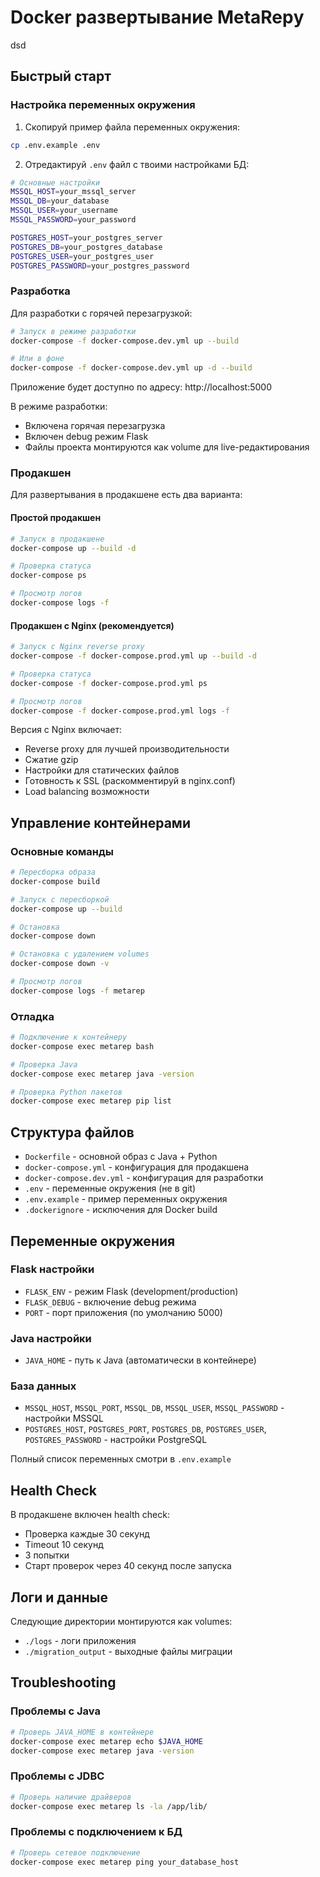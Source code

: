 # Docker развертывание MetaRepу
dsd
## Быстрый старт

### Настройка переменных окружения

1. Скопируй пример файла переменных окружения:
```bash
cp .env.example .env
```

2. Отредактируй `.env` файл с твоими настройками БД:
```bash
# Основные настройки
MSSQL_HOST=your_mssql_server
MSSQL_DB=your_database
MSSQL_USER=your_username
MSSQL_PASSWORD=your_password

POSTGRES_HOST=your_postgres_server
POSTGRES_DB=your_postgres_database
POSTGRES_USER=your_postgres_user
POSTGRES_PASSWORD=your_postgres_password
```

### Разработка

Для разработки с горячей перезагрузкой:

```bash
# Запуск в режиме разработки
docker-compose -f docker-compose.dev.yml up --build

# Или в фоне
docker-compose -f docker-compose.dev.yml up -d --build
```

Приложение будет доступно по адресу: http://localhost:5000

В режиме разработки:
- Включена горячая перезагрузка
- Включен debug режим Flask
- Файлы проекта монтируются как volume для live-редактирования

### Продакшен

Для развертывания в продакшене есть два варианта:

#### Простой продакшен
```bash
# Запуск в продакшене
docker-compose up --build -d

# Проверка статуса
docker-compose ps

# Просмотр логов
docker-compose logs -f
```

#### Продакшен с Nginx (рекомендуется)
```bash
# Запуск с Nginx reverse proxy
docker-compose -f docker-compose.prod.yml up --build -d

# Проверка статуса
docker-compose -f docker-compose.prod.yml ps

# Просмотр логов
docker-compose -f docker-compose.prod.yml logs -f
```

Версия с Nginx включает:
- Reverse proxy для лучшей производительности
- Сжатие gzip
- Настройки для статических файлов
- Готовность к SSL (раскомментируй в nginx.conf)
- Load balancing возможности

## Управление контейнерами

### Основные команды

```bash
# Пересборка образа
docker-compose build

# Запуск с пересборкой
docker-compose up --build

# Остановка
docker-compose down

# Остановка с удалением volumes
docker-compose down -v

# Просмотр логов
docker-compose logs -f metarep
```

### Отладка

```bash
# Подключение к контейнеру
docker-compose exec metarep bash

# Проверка Java
docker-compose exec metarep java -version

# Проверка Python пакетов
docker-compose exec metarep pip list
```

## Структура файлов

- `Dockerfile` - основной образ с Java + Python
- `docker-compose.yml` - конфигурация для продакшена
- `docker-compose.dev.yml` - конфигурация для разработки
- `.env` - переменные окружения (не в git)
- `.env.example` - пример переменных окружения
- `.dockerignore` - исключения для Docker build

## Переменные окружения

### Flask настройки
- `FLASK_ENV` - режим Flask (development/production)
- `FLASK_DEBUG` - включение debug режима
- `PORT` - порт приложения (по умолчанию 5000)

### Java настройки
- `JAVA_HOME` - путь к Java (автоматически в контейнере)

### База данных
- `MSSQL_HOST`, `MSSQL_PORT`, `MSSQL_DB`, `MSSQL_USER`, `MSSQL_PASSWORD` - настройки MSSQL
- `POSTGRES_HOST`, `POSTGRES_PORT`, `POSTGRES_DB`, `POSTGRES_USER`, `POSTGRES_PASSWORD` - настройки PostgreSQL

Полный список переменных смотри в `.env.example`

## Health Check

В продакшене включен health check:
- Проверка каждые 30 секунд
- Timeout 10 секунд
- 3 попытки
- Старт проверок через 40 секунд после запуска

## Логи и данные

Следующие директории монтируются как volumes:
- `./logs` - логи приложения
- `./migration_output` - выходные файлы миграции

## Troubleshooting

### Проблемы с Java
```bash
# Проверь JAVA_HOME в контейнере
docker-compose exec metarep echo $JAVA_HOME
docker-compose exec metarep java -version
```

### Проблемы с JDBC
```bash
# Проверь наличие драйверов
docker-compose exec metarep ls -la /app/lib/
```

### Проблемы с подключением к БД
```bash
# Проверь сетевое подключение
docker-compose exec metarep ping your_database_host
``` 